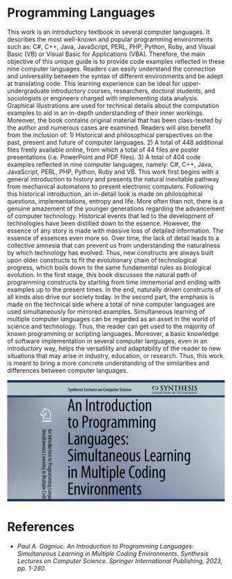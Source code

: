 # Programming Languages

This work is an introductory textbook in several computer languages. It describes the most well-known and popular programming environments such as: C#, C++, Java, JavaScript, PERL, PHP, Python, Ruby, and Visual Basic (VB) or Visual Basic for Applications (VBA). Therefore, the main objective of this unique guide is to provide code examples reflected in these nine computer languages. Readers can easily understand the connection and universality between the syntax of different environments and be adept at translating code. This learning experience can be ideal for upper-undergraduate introductory courses, researchers, doctoral students, and sociologists or engineers charged with implementing data analysis. Graphical illustrations are used for technical details about the computation examples to aid in an in-depth understanding of their inner workings. Moreover, the book contains original material that has been class-tested by the author and numerous cases are examined. Readers will also benefit from the inclusion of: 1) Historical and philosophical perspectives on the past, present and future of computer languages. 2) A total of 448 additional files freely available online, from which a total of 44 files are poster presentations (i.e. PowerPoint and PDF files). 3) A total of 404 code examples reflected in nine computer languages, namely: C#, C++, Java, JavaScript, PERL, PHP, Python, Ruby and VB. This work first begins with a general introduction to history and presents the natural inevitable pathway from mechanical automatons to present electronic computers. Following this historical introduction, an in-detail look is made on philosophical questions, implementations, entropy and life. More often than not, there is a genuine amazement of the younger generations regarding the advancement of computer technology. Historical events that led to the development of technologies have been distilled down to the essence. However, the essence of any story is made with massive loss of detailed information. The essence of essences even more so. Over time, the lack of detail leads to a collective amnesia that can prevent us from understanding the naturalness by which technology has evolved. Thus, new constructs are always built upon older constructs to fit the evolutionary chain of technological progress, which boils down to the same fundamental rules as biological evolution. In the first stage, this book discusses the natural path of programming constructs by starting from time immemorial and ending with examples up to the present times. In the end, naturally driven constructs of all kinds also drive our society today. In the second part, the emphasis is made on the technical side where a total of nine computer languages are used simultaneously for mirrored examples. Simultaneous learning of multiple computer languages can be regarded as an asset in the world of science and technology. Thus, the reader can get used to the majority of known programming or scripting languages. Moreover, a basic knowledge of software implementation in several computer languages, even in an introductory way, helps the versatility and adaptability of the reader to new situations that may arise in industry, education, or research. Thus, this work is meant to bring a more concrete understanding of the similarities and differences between computer languages.

![screenshot](https://github.com/Gagniuc/Programming-Languages/blob/main/img/programming%20languages%203.png?raw=true)

# References

- <i>Paul A. Gagniuc. An Introduction to Programming Languages: Simultaneous Learning in Multiple Coding Environments. Synthesis Lectures on Computer Science. Springer International Publishing, 2023, pp. 1-280.</i>

